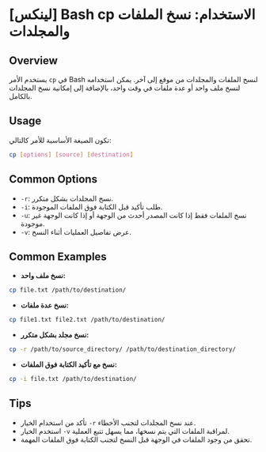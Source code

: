 # [لينكس] Bash cp الاستخدام: نسخ الملفات والمجلدات

## Overview
يستخدم الأمر `cp` في Bash لنسخ الملفات والمجلدات من موقع إلى آخر. يمكن استخدامه لنسخ ملف واحد أو عدة ملفات في وقت واحد، بالإضافة إلى إمكانية نسخ المجلدات بالكامل.

## Usage
تكون الصيغة الأساسية للأمر كالتالي:

```bash
cp [options] [source] [destination]
```

## Common Options
- `-r`: نسخ المجلدات بشكل متكرر.
- `-i`: طلب تأكيد قبل الكتابة فوق الملفات الموجودة.
- `-u`: نسخ الملفات فقط إذا كانت المصدر أحدث من الوجهة أو إذا كانت الوجهة غير موجودة.
- `-v`: عرض تفاصيل العمليات أثناء النسخ.

## Common Examples
- **نسخ ملف واحد:**

```bash
cp file.txt /path/to/destination/
```

- **نسخ عدة ملفات:**

```bash
cp file1.txt file2.txt /path/to/destination/
```

- **نسخ مجلد بشكل متكرر:**

```bash
cp -r /path/to/source_directory/ /path/to/destination_directory/
```

- **نسخ مع تأكيد الكتابة فوق الملفات:**

```bash
cp -i file.txt /path/to/destination/
```

## Tips
- تأكد من استخدام الخيار `-r` عند نسخ المجلدات لتجنب الأخطاء.
- استخدم الخيار `-v` لمراقبة الملفات التي يتم نسخها، مما يسهل تتبع العملية.
- تحقق من وجود الملفات في الوجهة قبل النسخ لتجنب الكتابة فوق الملفات المهمة.